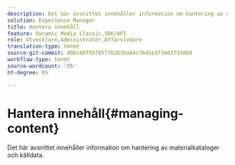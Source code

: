 ```yaml
---
description: Det här avsnittet innehåller information om hantering av materialkataloger och källdata.
solution: Experience Manager
title: Hantera innehåll
feature: Dynamic Media Classic,SDK/API
role: Utvecklare,Administratör,Affärsledare
translation-type: tm+mt
source-git-commit: d0bc88f55f857762b3bab4c76d1e3f3dd2733d60
workflow-type: tm+mt
source-wordcount: '35'
ht-degree: 0%

---
```



# Hantera innehåll{#managing-content}

Det här avsnittet innehåller information om hantering av materialkataloger och källdata.

